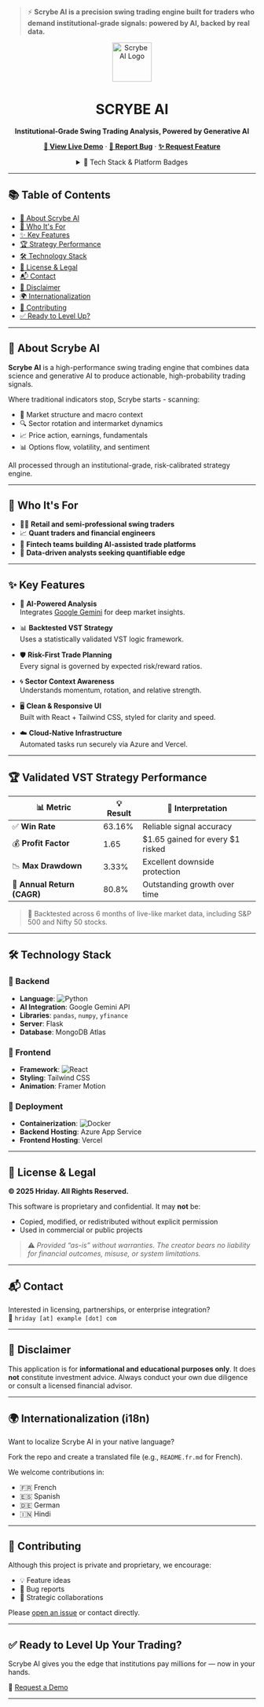 > ⚡️ **Scrybe AI is a precision swing trading engine built for traders who demand institutional-grade signals:  powered by AI, backed by real data.**

<div align="center">
  <img src="https://i.postimg.cc/hPN5ZQpq/scrybe-logo.png" alt="Scrybe AI Logo" width="80px" />

  <h1>SCRYBE AI</h1>
  <p><b>Institutional-Grade Swing Trading Analysis, Powered by Generative AI</b></p>

  <p>
    <a href="https://your-vercel-deployment-link.vercel.app"><strong>🔗 View Live Demo</strong></a> ·
    <a href="https://github.com/your-username/scrybe-ai-app/issues"><strong>🐞 Report Bug</strong></a> ·
    <a href="https://github.com/your-username/scrybe-ai-app/issues"><strong>✨ Request Feature</strong></a>
  </p>

  <details>
    <summary>📌 Tech Stack & Platform Badges</summary>
    <p>
      <img src="https://img.shields.io/badge/License-Proprietary-red.svg" alt="License: Proprietary" />
      <img src="https://img.shields.io/badge/Status-Beta-blue.svg" alt="Status: Beta" />
      <img src="https://img.shields.io/badge/Made%20With-Python%20%7C%20React-blueviolet" alt="Tech Stack" />
    </p>
    <p>
      <img src="https://img.shields.io/badge/AI-Google%20Gemini-yellow.svg" alt="Gemini AI" />
      <img src="https://img.shields.io/badge/Deployment-Vercel%20%7C%20Azure-brightgreen.svg" alt="Deployment" />
      <img src="https://img.shields.io/badge/Database-MongoDB-informational.svg" alt="MongoDB" />
    </p>
  </details>
</div>

---

## 📚 Table of Contents

- [🤖 About Scrybe AI](#-about-scrybe-ai)
- [👤 Who It's For](#-who-its-for)
- [✨ Key Features](#-key-features)
- [🏆 Strategy Performance](#-validated-vst-strategy-performance)
- [🛠️ Technology Stack](#️-technology-stack)
- [📜 License & Legal](#-license--legal)
- [📬 Contact](#-contact)
- [🧠 Disclaimer](#-disclaimer)
- [🌍 Internationalization](#-internationalization)
- [🤝 Contributing](#-contributing)
- [✅ Ready to Level Up?](#-ready-to-level-up-your-trading)

---

## 🤖 About Scrybe AI

**Scrybe AI** is a high-performance swing trading engine that combines data science and generative AI to produce actionable, high-probability trading signals.

Where traditional indicators stop, Scrybe starts - scanning:

- 📌 Market structure and macro context  
- 🔍 Sector rotation and intermarket dynamics  
- 📈 Price action, earnings, fundamentals  
- 📊 Options flow, volatility, and sentiment  

All processed through an institutional-grade, risk-calibrated strategy engine.

---

## 👤 Who It's For

- 🧑‍💼 **Retail and semi-professional swing traders**  
- 📈 **Quant traders and financial engineers**  
- 🧠 **Fintech teams building AI-assisted trade platforms**  
- 🧪 **Data-driven analysts seeking quantifiable edge**

---

## ✨ Key Features

- 🧠 **AI-Powered Analysis**  
  Integrates [Google Gemini](https://deepmind.google/technologies/gemini/) for deep market insights.

- 📊 **Backtested VST Strategy**  
  Uses a statistically validated VST logic framework.

- 🛡️ **Risk-First Trade Planning**  
  Every signal is governed by expected risk/reward ratios.

- 🌀 **Sector Context Awareness**  
  Understands momentum, rotation, and relative strength.

- 🖥️ **Clean & Responsive UI**  
  Built with React + Tailwind CSS, styled for clarity and speed.

- ☁️ **Cloud-Native Infrastructure**  
  Automated tasks run securely via Azure and Vercel.

---

## 🏆 Validated VST Strategy Performance

| 📊 **Metric**                 | 💡 **Result** | 🧠 **Interpretation**                   |
|------------------------------|---------------|-----------------------------------------|
| ✅ **Win Rate**              | 63.16%        | Reliable signal accuracy                |
| 💰 **Profit Factor**        | 1.65           | $1.65 gained for every $1 risked        |
| 📉 **Max Drawdown**         | 3.33%          | Excellent downside protection           |
| 🚀 **Annual Return (CAGR)** | 80.8%          | Outstanding growth over time            |

> 📅 Backtested across 6 months of live-like market data, including S&P 500 and Nifty 50 stocks.

---

## 🛠️ Technology Stack

### 🧪 Backend

- **Language**: ![Python](https://img.shields.io/badge/-Python-3776AB?logo=python&logoColor=white)  
- **AI Integration**: Google Gemini API  
- **Libraries**: `pandas`, `numpy`, `yfinance`  
- **Server**: Flask  
- **Database**: MongoDB Atlas  

### 🎨 Frontend

- **Framework**: ![React](https://img.shields.io/badge/-React-61DAFB?logo=react&logoColor=black)  
- **Styling**: Tailwind CSS  
- **Animation**: Framer Motion  

### 🚀 Deployment

- **Containerization**: ![Docker](https://img.shields.io/badge/-Docker-2496ED?logo=docker&logoColor=white)  
- **Backend Hosting**: Azure App Service  
- **Frontend Hosting**: Vercel  

---

## 📜 License & Legal

**© 2025 Hriday. All Rights Reserved.**

This software is proprietary and confidential. It may **not** be:

- Copied, modified, or redistributed without explicit permission  
- Used in commercial or public projects

> ⚠️ *Provided “as-is” without warranties. The creator bears no liability for financial outcomes, misuse, or system limitations.*

---

## 📬 Contact

Interested in licensing, partnerships, or enterprise integration?  
📧 `hriday [at] example [dot] com`

---

## 🧠 Disclaimer

This application is for **informational and educational purposes only**. It does **not** constitute investment advice. Always conduct your own due diligence or consult a licensed financial advisor.

---

## 🌍 Internationalization (i18n)

Want to localize Scrybe AI in your native language?

Fork the repo and create a translated file (e.g., `README.fr.md` for French).

We welcome contributions in:

- 🇫🇷 French  
- 🇪🇸 Spanish  
- 🇩🇪 German  
- 🇮🇳 Hindi  

---

## 🤝 Contributing

Although this project is private and proprietary, we encourage:

- 💡 Feature ideas  
- 🔎 Bug reports  
- 🤝 Strategic collaborations

Please [open an issue](https://github.com/your-username/scrybe-ai-app/issues) or contact directly.

---

## ✅ Ready to Level Up Your Trading?

Scrybe AI gives you the edge that institutions pay millions for — now in your hands.

🎯 [Request a Demo](mailto:hriday@example.com?subject=Requesting%20Scrybe%20AI%20demo)

---
